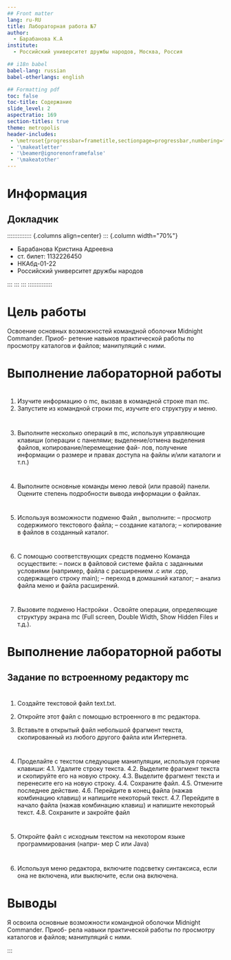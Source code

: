 ```yaml
---
## Front matter
lang: ru-RU
title: Лабораторная работа №7
author:
  - Барабанова К.А
institute:
  - Российский университет дружбы народов, Москва, Россия

## i18n babel
babel-lang: russian
babel-otherlangs: english

## Formatting pdf
toc: false
toc-title: Содержание
slide_level: 2
aspectratio: 169
section-titles: true
theme: metropolis
header-includes:
 - \metroset{progressbar=frametitle,sectionpage=progressbar,numbering=fraction}
 - '\makeatletter'
 - '\beamer@ignorenonframefalse'
 - '\makeatother'
---
```


# Информация

## Докладчик

:::::::::::::: {.columns align=center}
::: {.column width="70%"}

  * Барабанова Кристина Адреевна
  * ст. билет: 1132226450
  * НКАбд-01-22
  * Российский университет дружбы народов

:::
::: 
:::
::::::::::::::

# Цель работы

Освоение основных возможностей командной оболочки Midnight Commander. Приоб-
ретение навыков практической работы по просмотру каталогов и файлов; манипуляций
с ними.

# Выполнение лабораторной работы
# 

1. Изучите информацию о mc, вызвав в командной строке man mc. 
2. Запустите из командной строки mc, изучите его структуру и меню. 


# 

3. Выполните несколько операций в mc, используя управляющие клавиши (операции
с панелями; выделение/отмена выделения файлов, копирование/перемещение фай-
лов, получение информации о размере и правах доступа на файлы и/или каталоги
и т.п.) 

# 

4. Выполните основные команды меню левой (или правой) панели. Оцените степень
подробности вывода информации о файлах. 

# 

5. Используя возможности подменю Файл , выполните:
– просмотр содержимого текстового файла; 
– создание каталога; 
– копирование в файлов в созданный каталог.

# 

6. С помощью соответствующих средств подменю Команда осуществите:
– поиск в файловой системе файла с заданными условиями (например, файла с расширением .c или .cpp, содержащего строку main); 
– переход в домашний каталог; 
– анализ файла меню и файла расширений. 

# 

7. Вызовите подменю Настройки . Освойте операции, определяющие структуру экрана mc
(Full screen, Double Width, Show Hidden Files и т.д.). 

# Выполнение лабораторной работы
## Задание по встроенному редактору mc
# 

1. Создайте текстовой файл text.txt.

2. Откройте этот файл с помощью встроенного в mc редактора.

3. Вставьте в открытый файл небольшой фрагмент текста, скопированный из любого
другого файла или Интернета. 

# 

4. Проделайте с текстом следующие манипуляции, используя горячие клавиши:
4.1. Удалите строку текста.
4.2. Выделите фрагмент текста и скопируйте его на новую строку.
4.3. Выделите фрагмент текста и перенесите его на новую строку.
4.4. Сохраните файл.
4.5. Отмените последнее действие.
4.6. Перейдите в конец файла (нажав комбинацию клавиш) и напишите некоторый
текст.
4.7. Перейдите в начало файла (нажав комбинацию клавиш) и напишите некоторый
текст.
4.8. Сохраните и закройте файл

# 

5. Откройте файл с исходным текстом на некотором языке программирования (напри-
мер C или Java) 

# 

6. Используя меню редактора, включите подсветку синтаксиса, если она не включена,
или выключите, если она включена. 


# Выводы

Я освоила основные возможности командной оболочки Midnight Commander. Приоб-
рела навыки практической работы по просмотру каталогов и файлов; манипуляций
с ними.

:::

